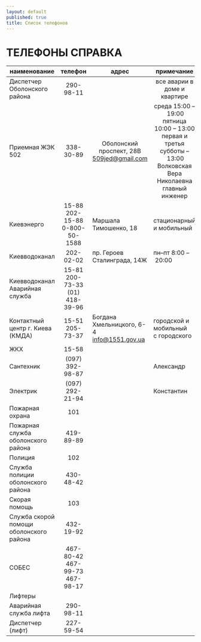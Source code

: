 ```yaml
---
layout: default
published: true
title: Список телефонов
---
```


# ТЕЛЕФОНЫ СПРАВКА

<table class="table table-striped">
    <thead>
    <tr>
        <th>наименование</th>
        <th style="text-align: center;">телефон</th>
        <th>адрес</th>
        <th>примечание</th>
    </tr>
    </thead>
    <tbody>
    <tr>
        <td>Диспетчер Оболонского района</td>
        <td style="text-align: center;">290-98-11</td>
        <td>&nbsp;</td>
        <td style="text-align: center;">все аварии в доме и квартире</td>
    </tr>
    <tr>
        <td>Приемная ЖЭК 502</td>
        <td style="text-align: center;">338-30-89</td>
        <td style="text-align: center; vertical-align: middle;">
            Оболонский проспект, 28В<br>
            <a href="mailto:509jed@gmail.com">509jed@gmail.com</a>
        </td>
        <td style="text-align: center; vertical-align: middle;">
            среда 15:00 – 19:00<br/>пятница 10:00 – 13:00<br/>первая и третья субботы – 13:00<br>
            Волковская Вера Николаевна главный инженер
        </td>
    </tr>
    <tr>
        <td>Киевэнерго</td>
        <td style="text-align: center;">15-88<br/>202-15-88<br/>0-800-50-1588</td>
        <td>Маршала Тимошенко, 18</td>
        <td>стационарный и мобильный</td>
    </tr>
    <tr>
        <td>Киевводоканал</td>
        <td style="text-align: center;">202-02-02</td>
        <td>пр. Героев Сталинграда, 14Ж</td>
        <td>пн–пт 8:00 – 20:00</td>
    </tr>
    <tr>
        <td>Киевводоканал<br/>Аварийная служба</td>
        <td style="text-align: center;">15-81<br/>200-73-33 (01)<br/>418-39-96</td>
        <td>&nbsp;</td>
        <td>&nbsp;</td>
    </tr>
    <tr>
        <td>Контактный центр г. Киева (КМДА)</td>
        <td style="text-align: center;">15-51<br/>205-73-37</td>
        <td>
            Богдана Хмельницкого, 6-4<br>
            <a href="mailto:info@1551.gov.ua">info@1551.gov.ua</a>
        </td>
        <td>городской и мобильный<br/>с городского</td>
    </tr>
    <tr>
        <td>ЖКХ</td>
        <td style="text-align: center;">15-58</td>
        <td>&nbsp;</td>
        <td>&nbsp;</td>
    </tr>
    <tr>
        <td>Сантехник</td>
        <td style="text-align: center;">(097) 392-98-87</td>
        <td>&nbsp;</td>
        <td>Александр</td>
    </tr>
    <tr>
        <td>Электрик</td>
        <td style="text-align: center;">(097) 292-21-94</td>
        <td>&nbsp;</td>
        <td>Константин</td>
    </tr>
    <tr>
        <td>Пожарная охрана</td>
        <td style="text-align: center;">101</td>
        <td>&nbsp;</td>
        <td>&nbsp;</td>
    </tr>
    <tr>
        <td>Пожарная служба оболонского района</td>
        <td style="text-align: center;">419-89-89</td>
        <td>&nbsp;</td>
        <td>&nbsp;</td>
    </tr>
    <tr>
        <td>Полиция</td>
        <td style="text-align: center;">102</td>
        <td>&nbsp;</td>
        <td>&nbsp;</td>
    </tr>
    <tr>
        <td>Служба полиции оболонского района</td>
        <td style="text-align: center;">430-48-42</td>
        <td>&nbsp;</td>
        <td>&nbsp;</td>
    </tr>
    <tr>
        <td>Скорая помощь</td>
        <td style="text-align: center;">103</td>
        <td>&nbsp;</td>
        <td>&nbsp;</td>
    </tr>
    <tr>
        <td>Служба скорой помощи оболонского района</td>
        <td style="text-align: center;">432-19-92</td>
        <td>&nbsp;</td>
        <td>&nbsp;</td>
    </tr>
    <tr>
        <td>СОБЕС</td>
        <td style="text-align: center;">467-80-42<br/>467-99-73<br/>467-98-17</td>
        <td>&nbsp;</td>
        <td>&nbsp;</td>
    </tr>
    <tr>
        <td colspan="4">Лифтеры</td>
    </tr>
    <tr>
        <td>Аварийная служба лифта</td>
        <td style="text-align: center;">290-98-11</td>
        <td>&nbsp;</td>
        <td>&nbsp;</td>
    </tr>
    <tr>
        <td>Диспетчер (лифт)</td>
        <td style="text-align: center;">227-59-54</td>
        <td>&nbsp;</td>
        <td>&nbsp;</td>
    </tr>
    </tbody>
</table>

